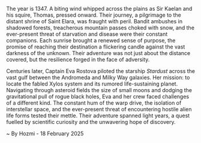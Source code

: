 
The year is 1347.  A biting wind whipped across the plains as Sir Kaelan and his squire, Thomas, pressed onward. Their journey, a pilgrimage to the distant shrine of Saint Elara, was fraught with peril.  Bandit ambushes in shadowed forests, treacherous mountain passes choked with snow, and the ever-present threat of starvation and disease were their constant companions. Each sunrise brought a renewed sense of purpose, the promise of reaching their destination a flickering candle against the vast darkness of the unknown.  Their adventure was not just about the distance covered, but the resilience forged in the face of adversity.

Centuries later, Captain Eva Rostova piloted the starship *Stardust* across the vast gulf between the Andromeda and Milky Way galaxies.  Her mission: to locate the fabled Xylos system and its rumored life-sustaining planet.  Navigating through asteroid fields the size of small moons and dodging the gravitational pull of rogue black holes, Eva and her crew faced challenges of a different kind.  The constant hum of the warp drive, the isolation of interstellar space, and the ever-present threat of encountering hostile alien life forms tested their mettle.  Their adventure spanned light years, a quest fuelled by scientific curiosity and the unwavering hope of discovery.

~ By Hozmi - 18 February 2025
